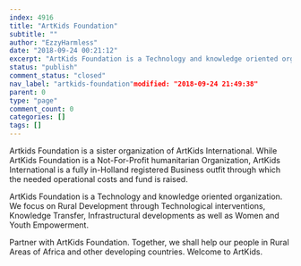 ```yaml
---
index: 4916
title: "ArtKids Foundation"
subtitle: ""
author: "EzzyHarmless"
date: "2018-09-24 00:21:12"
excerpt: "ArtKids Foundation is a Technology and knowledge oriented organization. We focus on Rural Development through Technological interventions, Knowledge Transfer, Infrastructural developments as well as Women and Youth Empowerment."
status: "publish"
comment_status: "closed"
nav_label: "artkids-foundation"modified: "2018-09-24 21:49:38"
parent: 0
type: "page"
comment_count: 0
categories: []
tags: []
---
```


Artkids Foundation is a sister organization of ArtKids International. While ArtKids Foundation is a Not-For-Profit humanitarian Organization, ArtKids International is a fully in-Holland registered Business outfit through which the needed operational costs and fund is raised.

ArtKids Foundation is a Technology and knowledge oriented organization. We focus on Rural Development through Technological interventions, Knowledge Transfer, Infrastructural developments as well as Women and Youth Empowerment.

Partner with ArtKids Foundation. Together, we shall help our people in Rural Areas of Africa and other developing countries. Welcome to ArtKids.